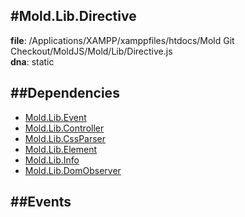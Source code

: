
#Mold.Lib.Directive
---------------------------------------

__file__: /Applications/XAMPP/xamppfiles/htdocs/Mold Git Checkout/MoldJS/Mold/Lib/Directive.js  
__dna__: static  


	






##Dependencies
--------------

* [Mold.Lib.Event](../../Mold/Lib/Event.md) 
* [Mold.Lib.Controller](../../Mold/Lib/Controller.md) 
* [Mold.Lib.CssParser](../../Mold/Lib/CssParser.md) 
* [Mold.Lib.Element](../../Mold/Lib/Element.md) 
* [Mold.Lib.Info](../../Mold/Lib/Info.md) 
* [Mold.Lib.DomObserver](../../Mold/Lib/DomObserver.md) 


##Events
--------------






 

 


 



		
